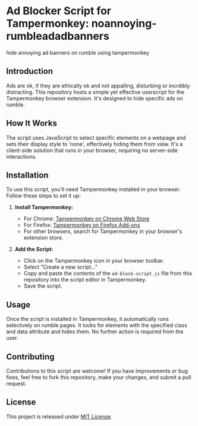# Ad Blocker Script for Tampermonkey: noannoying-rumbleadadbanners 
hide annoying ad banners on rumble using tampermonkey 

## Introduction
Ads are ok, if they are ethically ok and not appalling, disturbing or incrdibly distracting. This repository hosts a simple yet effective userscript for the Tampermonkey browser extension. It's designed to hide specific ads on rumble. 

## How It Works
The script uses JavaScript to select specific elements on a webpage and sets their display style to 'none', effectively hiding them from view. It's a client-side solution that runs in your browser, requiring no server-side interactions.

## Installation
To use this script, you'll need Tampermonkey installed in your browser. Follow these steps to set it up:

1. **Install Tampermonkey:**
   - For Chrome: [Tampermonkey on Chrome Web Store](https://chrome.google.com/webstore/detail/tampermonkey/)
   - For Firefox: [Tampermonkey on Firefox Add-ons](https://addons.mozilla.org/en-US/firefox/addon/tampermonkey/)
   - For other browsers, search for Tampermonkey in your browser's extension store.

2. **Add the Script:**
   - Click on the Tampermonkey icon in your browser toolbar.
   - Select "Create a new script..."
   - Copy and paste the contents of the `ad-block-script.js` file from this repository into the script editor in Tampermonkey.
   - Save the script.

## Usage
Once the script is installed in Tampermonkey, it automatically runs selectively on rumble pages. It looks for elements with the specified class and data attribute and hides them. No further action is required from the user.

## Contributing
Contributions to this script are welcome! If you have improvements or bug fixes, feel free to fork this repository, make your changes, and submit a pull request.

## License
This project is released under [MIT License](LICENSE).

